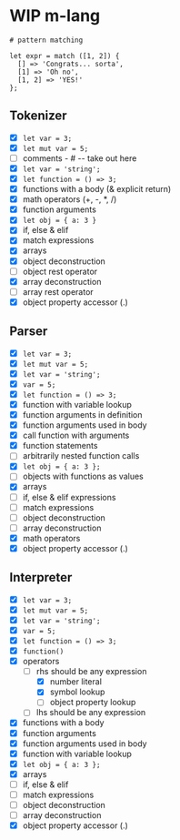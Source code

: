 # WIP m-lang

```
# pattern matching

let expr = match ([1, 2]) {
  [] => 'Congrats... sorta',
  [1] => 'Oh no',
  [1, 2] => 'YES!'
};

```


## Tokenizer

- [x] `let var = 3;`
- [x] `let mut var = 5;`
- [ ] comments - # -- take out here
- [x] `let var = 'string';`
- [x] `let function = () => 3;`
- [x] functions with a body (& explicit return)
- [x] math operators (+, -, *, /)
- [x] function arguments
- [x] `let obj = { a: 3 }`
- [x] if, else & elif
- [x] match expressions
- [x] arrays
- [x] object deconstruction
- [ ] object rest operator
- [x] array deconstruction
- [ ] array rest operator
- [x] object property accessor (.)

## Parser

- [x] `let var = 3;`
- [x] `let mut var = 5;`
- [x] `let var = 'string';`
- [x] `var = 5;`
- [x] `let function = () => 3;`
- [x] function with variable lookup
- [x] function arguments in definition
- [x] function arguments used in body
- [x] call function with arguments
- [x] function statements
- [ ] arbitrarily nested function calls
- [x] `let obj = { a: 3 };`
 - [ ] objects with functions as values
- [x] arrays
- [ ] if, else & elif expressions
- [ ] match expressions
- [ ] object deconstruction
- [ ] array deconstruction
- [x] math operators
- [x] object property accessor (.)

## Interpreter

- [x] `let var = 3;`
- [x] `let mut var = 5;`
- [x] `let var = 'string';`
- [x] `var = 5;`
- [x] `let function = () => 3;`
- [x] `function()`
- [x] operators
  - [ ] rhs should be any expression
    - [x] number literal
    - [x] symbol lookup
    - [ ] object property lookup
  - [ ] lhs should be any expression
- [x] functions with a body
- [x] function arguments
- [x] function arguments used in body
- [x] function with variable lookup
- [x] `let obj = { a: 3 };`
- [x] arrays
- [ ] if, else & elif
- [ ] match expressions
- [ ] object deconstruction
- [ ] array deconstruction
- [x] object property accessor (.)